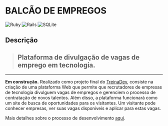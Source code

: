 # BALCÃO DE EMPREGOS
<p>
<img alt="Ruby" src="https://img.shields.io/badge/ruby-%23CC342D.svg?&style=for-the-badge&logo=ruby&logoColor=white"/>
<img alt="Rails" src="https://img.shields.io/badge/rails%20-%23CC0000.svg?&style=for-the-badge&logo=ruby-on-rails&logoColor=white"/>
<img alt="SQLite" src ="https://img.shields.io/badge/sqlite-%2307405e.svg?&style=for-the-badge&logo=sqlite&logoColor=white"/>
</p>

## Descrição

> ## Plataforma de divulgação de vagas de emprego em tecnologia.  

---

**Em construção.**
Realizado como projeto final do [TreinaDev](https://www.treinadev.com.br/home), consiste na criação de uma plataforma Web que permite que recrutadores de empresas de tecnologia divulguem vagas de empregos e gerenciem o processo de contratação de novos talentos. Além disso, a plataforma funcionará como um site de busca de oportunidades para os visitantes. Um visitante pode conhecer empresas, ver suas vagas disponíveis e aplicar para estas vagas.

Mais detalhes sobre o processo de desenvolvimento [aqui](https://www.notion.so/Projeto-2-Balc-o-de-Empregos-4dbe791ce3224d80bb1bf56ca07e23a0).




